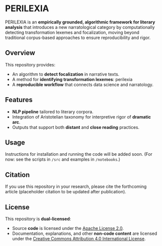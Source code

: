 # PERILEXIA

PERILEXIA is an **empirically grounded, algorithmic framework for literary analysis** that introduces a new narratological category by computationally detecting transformation lexemes and focalization, moving beyond traditional corpus-based approaches to ensure reproducibility and rigor.

## Overview
This repository provides:
- An algorithm to **detect focalization** in narrative texts.
- A method for **identifying transformation lexemes**: perilexia
- A **reproducible workflow** that connects data science and narratology.

## Features
- **NLP pipeline** tailored to literary corpora.
- Integration of Aristotelian taxonomy for interpretive rigor of **dramatic arc**.
- Outputs that support both **distant** and **close reading** practices.

## Usage
Instructions for installation and running the code will be added soon.
(For now: see the scripts in `/src` and examples in `/notebooks`.)

## Citation
If you use this repository in your research, please cite the forthcoming article
(placeholder citation to be updated after publication).

## License
This repository is **dual-licensed**:

- Source **code** is licensed under the [Apache License 2.0](./LICENSE-APACHE).
- Documentation, explanations, and other **non-code content** are licensed under the
  [Creative Commons Attribution 4.0 International License](./LICENSE-CC-BY).